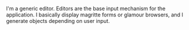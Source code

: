I'm a generic editor. 
Editors are the base input mechanism for the application.
I basically display magritte forms or glamour browsers, and I generate objects depending on user input.